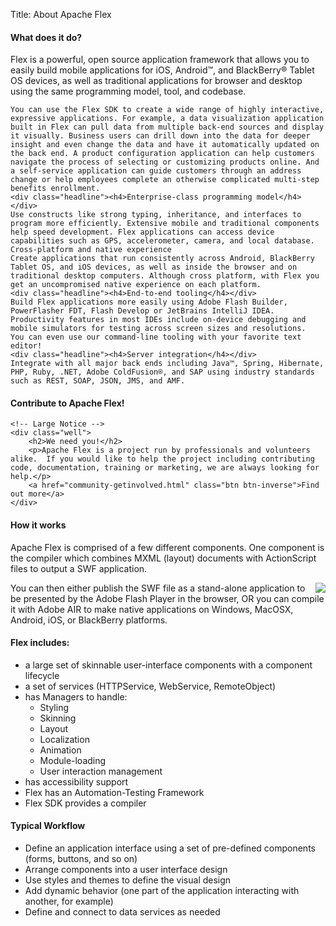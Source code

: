 Title: About Apache Flex

<div class="row-fluid">
<!-- Standard Structure -->
<div class="span8">
    <div class="headline"><h4>What does it do?</h4></div>
    Flex is a powerful, open source application framework that allows you to easily build mobile applications for iOS, Android™, and BlackBerry® Tablet OS devices, as well as traditional applications for browser and desktop using the same programming model, tool, and codebase.

    You can use the Flex SDK to create a wide range of highly interactive, expressive applications. For example, a data visualization application built in Flex can pull data from multiple back-end sources and display it visually. Business users can drill down into the data for deeper insight and even change the data and have it automatically updated on the back end. A product configuration application can help customers navigate the process of selecting or customizing products online. And a self-service application can guide customers through an address change or help employees complete an otherwise complicated multi-step benefits enrollment.
    <div class="headline"><h4>Enterprise-class programming model</h4></div>
    Use constructs like strong typing, inheritance, and interfaces to program more efficiently. Extensive mobile and traditional components help speed development. Flex applications can access device capabilities such as GPS, accelerometer, camera, and local database.
    Cross-platform and native experience
    Create applications that run consistently across Android, BlackBerry Tablet OS, and iOS devices, as well as inside the browser and on traditional desktop computers. Although cross platform, with Flex you get an uncompromised native experience on each platform.
    <div class="headline"><h4>End-to-end tooling</h4></div>
    Build Flex applications more easily using Adobe Flash Builder, PowerFlasher FDT, Flash Develop or JetBrains IntelliJ IDEA. Productivity features in most IDEs include on-device debugging and mobile simulators for testing across screen sizes and resolutions.  You can even use our command-line tooling with your favorite text editor!
    <div class="headline"><h4>Server integration</h4></div>
    Integrate with all major back ends including Java™, Spring, Hibernate, PHP, Ruby, .NET, Adobe ColdFusion®, and SAP using industry standards such as REST, SOAP, JSON, JMS, and AMF.
</div>

<div class="span4">
    <div class="headline "><h4>Contribute to Apache Flex!</h4></div>

    <!-- Large Notice -->
    <div class="well">
        <h2>We need you!</h2>
        <p>Apache Flex is a project run by professionals and volunteers alike.  If you would like to help the project including contributing code, documentation, training or marketing, we are always looking for help.</p>
        <a href="community-getinvolved.html" class="btn btn-inverse">Find out more</a>
    </div>

</div>
</div>
<!-- Standard Structure End -->

<div class="headline"><h4>How it works</h4></div>

Apache Flex is comprised of a few different components.  One component is the compiler which combines MXML (layout) documents with ActionScript files to output a SWF application.

<img class="span5" src="images/howFlexWorks.png" style="float: right">

You can then either publish the SWF file as a stand-alone application to be presented by the Adobe Flash Player in the browser, OR you can compile it with Adobe AIR to make native applications
    on Windows, MacOSX, Android, iOS, or BlackBerry platforms.

<h4>Flex includes:</h4>

*  a large set of skinnable user-interface components with a component lifecycle
*  a set of services (HTTPService, WebService, RemoteObject)
*  has Managers to handle:
    *  Styling
    *  Skinning
    *  Layout
    *  Localization
    *  Animation
    *  Module-loading
    *  User interaction management
*  has accessibility support
*  Flex has an Automation-Testing Framework
*  Flex SDK provides a compiler

<div><h4>Typical Workflow</h4></div>

*  Define an application interface using a set of pre-defined components (forms, buttons, and so on)
*  Arrange components into a user interface design
*  Use styles and themes to define the visual design
*  Add dynamic behavior (one part of the application interacting with another, for example)
*  Define and connect to data services as needed
